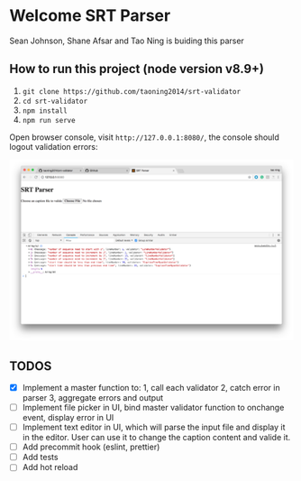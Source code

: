# Welcome SRT Parser

Sean Johnson, Shane Afsar and Tao Ning is buiding this parser

## How to run this project (node version v8.9+)

1. `git clone https://github.com/taoning2014/srt-validator`
2. `cd srt-validator`
3. `npm install`
4. `npm run serve`

Open browser console, visit `http://127.0.0.1:8080/`, the console should logout validation errors:

![validation errors screenshot](/image/validation-errors.png)

## TODOS

- [X] Implement a master function to: 1, call each validator 2, catch error in parser 3, aggregate errors and output
- [ ] Implement file picker in UI, bind master validator function to onchange event, display error in UI
- [ ] Implement text editor in UI, which will parse the input file and display it in the editor. User can use it to change the caption content and valide it.
- [ ] Add precommit hook (eslint, prettier)
- [ ] Add tests
- [ ] Add hot reload